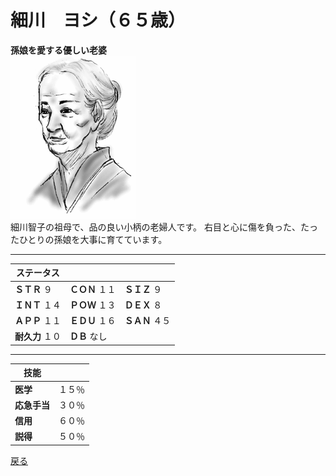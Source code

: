 # 細川　ヨシ（６５歳）  
**孫娘を愛する優しい老婆**  
![](..\003_Picture\03_細川_ヨシ.gif)   
細川智子の祖母で、品の良い小柄の老婦人です。
右目と心に傷を負った、たったひとりの孫娘を大事に育てています。

---

ステータス|||
---|---|---|
**ＳＴＲ** ９|**ＣＯＮ** １１|**ＳＩＺ** ９|
**ＩＮＴ** １４|**ＰＯＷ** １３|**ＤＥＸ** ８|
**ＡＰＰ** １１|**ＥＤＵ** １６|**ＳＡＮ** ４５|
**耐久力** １０|**ＤＢ** なし|

---

技能||
---|---|
**医学**|１５％|
**応急手当**|３０％|
**信用**|６０％|
**説得**|５０％|

<a href="javascript:history.back()">戻る</a>